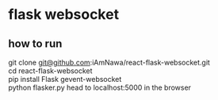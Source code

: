 # flask websocket
## how to run
git clone git@github.com:iAmNawa/react-flask-websocket.git  
cd react-flask-websocket  
pip install Flask gevent-websocket  
python flasker.py 
head to localhost:5000 in the browser
